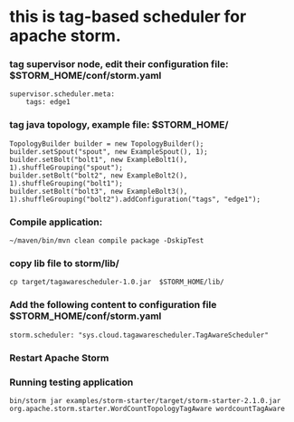 # this is tag-based scheduler for apache storm.

### tag supervisor node, edit their configuration file: $STORM_HOME/conf/storm.yaml

```
supervisor.scheduler.meta:
    tags: edge1
```

### tag java topology, example file: $STORM_HOME/
	TopologyBuilder builder = new TopologyBuilder();
	builder.setSpout("spout", new ExampleSpout(), 1); builder.setBolt("bolt1", new ExampleBolt1(), 1).shuffleGrouping("spout");
	builder.setBolt("bolt2", new ExampleBolt2(), 1).shuffleGrouping("bolt1");
	builder.setBolt("bolt3", new ExampleBolt3(), 1).shuffleGrouping("bolt2").addConfiguration("tags", "edge1");

### Compile application:

	~/maven/bin/mvn clean compile package -DskipTest


### copy lib file to storm/lib/

	cp target/tagawarescheduler-1.0.jar  $STORM_HOME/lib/

### Add the following content to configuration file $STORM_HOME/conf/storm.yaml

	storm.scheduler: "sys.cloud.tagawarescheduler.TagAwareScheduler"

### Restart Apache Storm

### Running testing application

	bin/storm jar examples/storm-starter/target/storm-starter-2.1.0.jar org.apache.storm.starter.WordCountTopologyTagAware wordcountTagAware 

